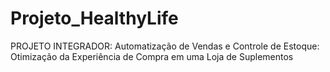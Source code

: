 # Projeto_HealthyLife
PROJETO INTEGRADOR: Automatização de Vendas e Controle de Estoque: Otimização da Experiência de Compra em uma Loja de Suplementos
